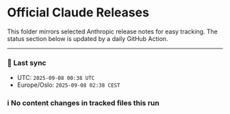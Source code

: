 # Official Claude Releases

This folder mirrors selected Anthropic release notes for easy tracking.
The status section below is updated by a daily GitHub Action.


---

<!-- sync-status:start -->

### 🔄 Last sync
- UTC: `2025-09-08 00:38 UTC`
- Europe/Oslo: `2025-09-08 02:38 CEST`

### ℹ️ No content changes in tracked files this run

<!-- sync-status:end -->




















